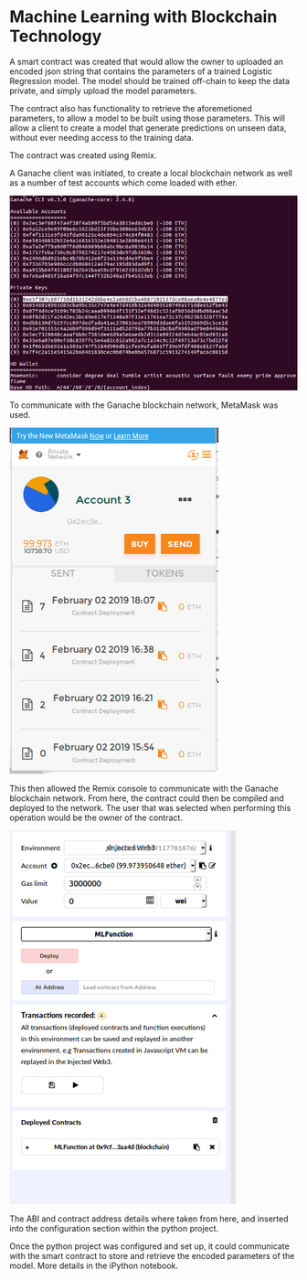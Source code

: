 # Machine Learning with Blockchain Technology

A smart contract was created that would allow the owner to uploaded an encoded json string that contains the parameters of a trained Logistic Regression model. The model should be trained off-chain to keep the data private, and simply upload the model parameters.

The contract also has functionality to retrieve the aforemetioned parameters, to allow a model to be built using those parameters. This will allow a client to create a model that generate predictions on unseen data, without ever needing access to the training data.

The contract was created using Remix. 

A Ganache client was initiated, to create a local blockchain network as well as a number of test accounts which come loaded with ether.

![Alt text](Images/Ganache.png?raw=true "Ganache")

To communicate with the Ganache blockchain network, MetaMask was used.

![Alt text](Images/MetaMask.png?raw=true "MetaMask")

This then allowed the Remix console to communicate with the Ganache blockchain network. From here, the contract could then be compiled and deployed to the network. The user that was selected when performing this operation would be the owner of the contract.

![Alt text](Images/Remix.png?raw=true "Remix")

The ABI and contract address details where taken from here, and inserted into the configuration section within the python project.

Once the python project was configured and set up, it could communicate with the smart contract to store and retrieve the encoded parameters of the model. More details in the iPython notebook.